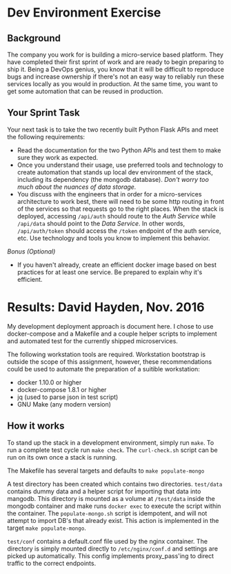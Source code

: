 # Dev Environment Exercise

## Background
The company you work for is building a micro-service based platform. They have completed their first sprint of work and are ready to begin preparing to ship it. Being a DevOps genius, you know that it will be difficult to reproduce bugs and increase  ownership if there's not an easy way to  reliably run these services locally as you would in production. At the same time, you want to get some automation that can be reused in production.

## Your Sprint Task
Your next task is to take the two recently built Python Flask APIs and meet the following requirements:

- Read the documentation for the two Python APIs and test them to make sure they work as expected.
- Once you understand their usage, use preferred tools and technology to create automation that stands up local dev environment of the stack, including its dependency (the mongodb database). _Don't worry too much about the nuances of data storage._
- You discuss with the engineers that in order for a micro-services architecture to work best, there will need to be some http routing in front of the services so that requests go to the right places. When the stack is deployed, accessing `/api/auth` should route to the *Auth Service* while `/api/data` should point to the *Data Service*. In other words, `/api/auth/token` should access the `/token` endpoint of the auth service, etc. Use technology and tools you know to implement this behavior.

*Bonus (Optional)*
- If you haven't already, create an efficient docker image based on best practices for at least one service. Be prepared to explain why it's efficient.

# Results: David Hayden, Nov. 2016

My development deployment approach is document here. I chose to use
docker-compose and a Makefile and a couple helper scripts to implement and
automated test for the currently shipped microservices.

The following workstation tools are required. Workstation bootstrap is outside
the scope of this assignment, however, these recommendations could be used to
automate the preparation of a suitible workstation:

- docker 1.10.0 or higher
- docker-compose 1.8.1 or higher
- jq (used to parse json in test script)
- GNU Make (any modern version)

## How it works

To stand up the stack in a development environment, simply run `make`. To run a
complete test cycle run `make check`. The `curl-check.sh` script can be run on
its own once a stack is running.

The Makefile has several targets and defaults to `make populate-mongo`

A test directory has been created which contains two directories. `test/data`
contains dummy data and a helper script for importing that data into mangodb.
This directory is mounted as a volume at `/test/data` inside the mongodb container
and make runs `docker exec` to execute the script within the container. The
`populate-mongo.sh` script is idempotent, and will not attempt to import DB's
that already exist. This action is implemented in the target `make
populate-mongo`.

`test/conf` contains a default.conf file used by the nginx container. The
directory is simply mounted directly to `/etc/nginx/conf.d` and settings are
picked up automatically. This config implements proxy\_pass'ing to direct
traffic to the correct endpoints.
